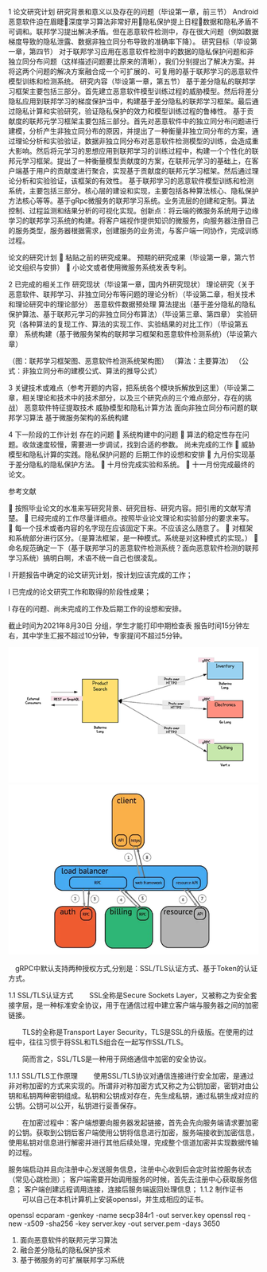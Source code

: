 1 论文研究计划
研究背景和意义以及存在的问题（毕设第一章，前三节）
	Android恶意软件迫在眉睫深度学习算法非常好用隐私保护提上日程数据和隐私矛盾不可调和。联邦学习提出解决矛盾。但在恶意软件检测中，存在很大问题（例如数据梯度导致的隐私泄露、数据非独立同分布导致的准确率下降）。
研究目标（毕设第一章，第四节）
	对于联邦学习应用在恶意软件检测中的数据的隐私保护问题和非独立同分布问题（这样描述问题要比原来的清晰），我们分别提出了解决方案。并将这两个问题的解决方案融合成一个可扩展的、可复用的基于联邦学习的恶意软件模型训练和检测系统。
研究内容（毕设第一章，第五节）
	基于差分隐私的联邦学习框架主要包括三部分。首先建立恶意软件模型训练过程的威胁模型。然后将差分隐私应用到联邦学习的梯度保护当中，构建基于差分隐私的联邦学习框架。最后通过隐私计算和实验研究，验证隐私保护的效力和模型训练过程的鲁棒性。
	基于贡献度的联邦元学习框架主要包括三部分。首先对恶意软件中的独立同分布问题进行建模，分析产生非独立同分布的原因，并提出了一种衡量非独立同分布的方案，通过理论分析和实验验证，数据非独立同分布对恶意软件检测模型的训练，会造成重大影响。然后将元学习的思想应用到联邦学习的训练过程中，构建一个个性化的联邦元学习框架。提出了一种衡量模型贡献度的方案，在联邦元学习的基础上，在客户端基于用户的贡献度进行聚合，实现基于贡献度的联邦元学习框架。然后通过理论分析和实验验证，该框架的有效性。
	基于联邦学习的恶意软件模型训练和检测系统，主要包括三部分。核心层的建设和实现，主要包括各种算法核心、隐私保护方法核心等等。基于gRpc微服务的联邦学习系统。业务流层的创建和定制。算法控制、过程监测和结果分析的可视化实现。创新点：将云端的微服务系统用于边缘学习的联邦学习系统的构建。将客户端视作提供知识的微服务，向服务器注册自己的服务类型，服务器根据需求，创建服务的业务流，与客户端一同协作，完成训练过程。

论文的研究计划
	粘贴之前的研究成果。
预期的研究成果（毕设第一章，第六节论文组织与安排）
	小论文或者使用微服务系统发表专利。

2 已完成的相关工作
研究现状（毕设第一章，国内外研究现状）
理论研究（关于恶意软件、联邦学习、非独立同分布等问题的理论分析）（毕设第二章，相关技术和理论研究中的理论部分）
恶意软件数据预处理
算法提出（基于差分隐私的隐私保护算法、基于联邦元学习的非独立同分布算法）（毕设第三章、第四章）
实验研究（各种算法的复现工作、算法的实现工作、实验结果的对比工作）（毕设第五章）
系统构建（基于微服务架构的联邦学习框架和恶意软件检测系统）（毕设第六章）



（图：联邦学习框架图、恶意软件检测系统架构图）
（算法：主要算法）
（公式：非独立同分布的建模公式、算法的推导公式）

3 关键技术或难点（参考开题的内容，把系统各个模块拆解放到这里）（毕设第二章，相关理论和技术中的技术部分，以及三个研究点的三个难点部分，存在的挑战）
恶意软件特征提取技术
威胁模型和隐私计算方法
面向非独立同分布问题的联邦学习算法
基于微服务架构的系统构建

4 下一阶段的工作计划
存在的问题
	系统构建中的问题
	算法的稳定性存在问题。收敛速度较慢，需要进一步调试，找到合适的参数。
尚未完成的工作
	威胁模型和隐私计算的实践。隐私保护问题的
后期工作的设想和安排
	九月份实现基于差分隐私的隐私保护方法。
	十月份完成实验和系统。
	十一月份完成最终的论文。


参考文献




	按照毕业论文的水准来写研究背景、研究目标、研究内容。把引用的文献写清楚。
	已经完成的工作尽量详细点。按照毕业论文理论和实验部分的要求来写。
	每一个技术或者内容的名字现在应该固定下来。不应该这么随意了。
	对框架和系统部分进行区分。（是算法框架，是一种模式。系统是对这种模式的实现。）
	命名规范确定一下（基于联邦学习的恶意软件检测系统？面向恶意软件检测的联邦学习系统）搞明白啊，术语不统一自己也很凌乱。
 

l  开题报告中确定的论文研究计划，按计划应该完成的工作；

l  已完成的论文研究工作和取得的阶段性成果；

l  存在的问题、尚未完成的工作及后期工作的设想和安排。

截止时间为2021年8月30日
分组，学生才能打印中期检查表
报告时间15分钟左右，其中学生汇报不超过10分钟，专家提问不超过5分钟。


![](image/2021-08-24-19-31-58.png)
![](image/2021-08-24-19-24-32.png)

　gRPC中默认支持两种授权方式,分别是：SSL/TLS认证方式、基于Token的认证方式。

1.1 SSL/TLS认证方式
　　SSL全称是Secure Sockets Layer，又被称之为安全套接字层，是一种标准安全协议，用于在通信过程中建立客户端与服务器之间的加密链接。

　　TLS的全称是Transport Layer Security，TLS是SSL的升级版。在使用的过程中，往往习惯于将SSL和TLS组合在一起写作SSL/TLS。

　　简而言之，SSL/TLS是一种用于网络通信中加密的安全协议。

1.1.1 SSL/TLS工作原理
　　使用SSL/TLS协议对通信连接进行安全加密，是通过非对称加密的方式来实现的。所谓非对称加密方式又称之为公钥加密，密钥对由公钥和私钥两种密钥组成。私钥和公钥成对存在，先生成私钥，通过私钥生成对应的公钥。公钥可以公开，私钥进行妥善保存。

　　在加密过程中：客户端想要向服务器发起链接，首先会先向服务端请求要加密的公钥。获取到公钥后客户端使用公钥将信息进行加密，服务端接收到加密信息，使用私钥对信息进行解密并进行其他后续处理，完成整个信道加密并实现数据传输的过程。


服务端启动并且向注册中心发送服务信息，注册中心收到后会定时监控服务状态（常见心跳检测）；
客户端需要开始调用服务的时候，首先去注册中心获取服务信息；
客户端创建远程调用连接，连接后服务端返回处理信息；
1.1.2 制作证书
　　可以自己在本机计算机上安装openssl，并生成相应的证书。

openssl ecparam -genkey -name secp384r1 -out server.key
openssl req -new -x509 -sha256 -key server.key -out server.pem -days 3650

1. 面向恶意软件的联邦元学习算法
2. 融合差分隐私的隐私保护技术
3. 基于微服务的可扩展联邦学习系统